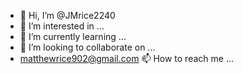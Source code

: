 - 👋 Hi, I’m @JMrice2240
- 👀 I’m interested in ...
- 🌱 I’m currently learning ...
- 💞️ I’m looking to collaborate on ...
- matthewrice902@gmail.com 📫 How to reach me ...

<!---
JMrice2240/JMrice2240 is a ✨ special ✨ repository because its `README.md` (this file) appears on your GitHub profile.
You can click the Preview link to take a look at your changes.
--->
